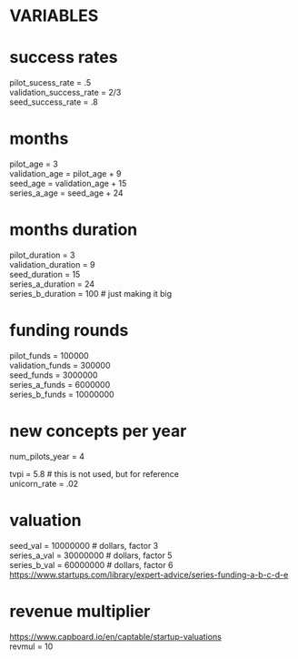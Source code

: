 # VARIABLES
# success rates
pilot_sucess_rate = .5  
validation_success_rate = 2/3  
seed_success_rate = .8

# months
pilot_age = 3  
validation_age = pilot_age + 9  
seed_age = validation_age + 15  
series_a_age = seed_age + 24

# months duration
pilot_duration = 3  
validation_duration = 9  
seed_duration = 15  
series_a_duration = 24  
series_b_duration = 100  # just making it big

# funding rounds
pilot_funds = 100000  
validation_funds =  300000  
seed_funds =  3000000  
series_a_funds = 6000000  
series_b_funds = 10000000  

# new concepts per year
num_pilots_year = 4

tvpi = 5.8  # this is not used, but for reference  
unicorn_rate = .02

# valuation
seed_val = 10000000  # dollars, factor 3  
series_a_val = 30000000  # dollars, factor 5  
series_b_val = 60000000  # dollars, factor 6  https://www.startups.com/library/expert-advice/series-funding-a-b-c-d-e  

# revenue multiplier
https://www.capboard.io/en/captable/startup-valuations  
revmul = 10  
